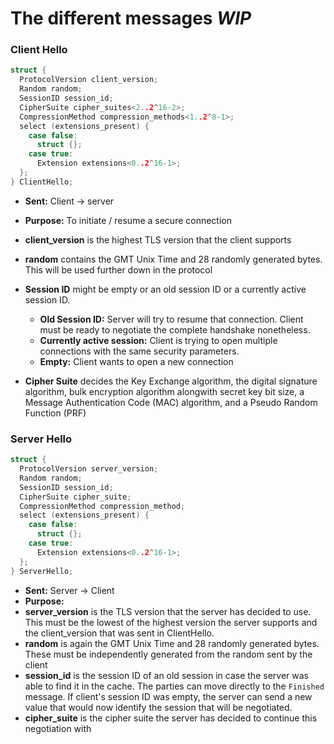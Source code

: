 # The different messages _WIP_

### Client Hello

```c
struct {
  ProtocolVersion client_version;
  Random random;
  SessionID session_id;
  CipherSuite cipher_suites<2..2^16-2>;
  CompressionMethod compression_methods<1..2^8-1>;
  select (extensions_present) {
    case false:
      struct {};
    case true:
      Extension extensions<0..2^16-1>;
  };
} ClientHello;
```

- **Sent:** Client -> server 
- **Purpose:** To initiate / resume a secure connection
- **client_version** is the highest TLS version that the client supports
- **random** contains the GMT Unix Time and 28 randomly generated bytes. This
    will be used further down in the protocol
- **Session ID** might be empty or an old session ID or a currently active session
    ID.
    - **Old Session ID:** Server will try to resume that connection. Client must
        be ready to negotiate the complete handshake nonetheless.
    - **Currently active session:** Client is trying to open multiple
        connections with the same security parameters.
    - **Empty:** Client wants to open a new connection

- **Cipher Suite** decides the Key Exchange algorithm, the digital signature
    algorithm, bulk encryption algorithm alongwith secret key bit size, a
    Message Authentication Code (MAC) algorithm, and a Pseudo Random Function
    (PRF)

### Server Hello

```c
struct {
  ProtocolVersion server_version;
  Random random;
  SessionID session_id;
  CipherSuite cipher_suite;
  CompressionMethod compression_method;
  select (extensions_present) {
    case false:
      struct {};
    case true:
      Extension extensions<0..2^16-1>;
  };
} ServerHello;
```

- **Sent:** Server -> Client
- **Purpose:**
- **server_version** is the TLS version that the server has decided to use. This
    must be the lowest of the highest version the server supports and the
    client_version that was sent in ClientHello.
- **random** is again the GMT Unix Time and 28 randomly generated bytes. These
    must be independently generated from the random sent by the client
- **session_id** is the session ID of an old session in case the server was able
    to find it in the cache. The parties can move directly to the `Finished`
    message. If client's session ID was empty, the server can send a new value
    that would now identify the session that will be negotiated.
- **cipher_suite** is the cipher suite the server has decided to continue this
    negotiation with
